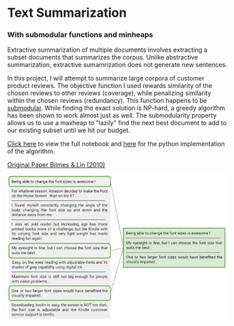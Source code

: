 # Text Summarization
### With submodular functions and minheaps

Extractive summarization of multiple documents involves extracting a subset documents that summarizes the corpus. Unlike abstractive summarization, extractive sumamrization does not generate new sentences.

In this project, I will attempt to summarize large corpora of customer product reviews. The objective function I used rewards similarity of the chosen reviews to other reviews (coverage), while penalizing similarity within the chosen reviews (redundancy). This function happens to be [submodular](https://en.wikipedia.org/wiki/Submodular_set_function). While finding the exact solution is NP-hard, a greedy algorithm has been shown to work almost just as well. The submodularity property allows us to use a maxheap to "lazily" find the next best document to add to our existing subset until we hit our budget.

[Click here](https://github.com/TheShiya/text-summarization-project/blob/master/multi-document-summarization.ipynb) to view the full notebook and [here](https://github.com/TheShiya/text-summarization/blob/master/summarizer.py) for the python implementation of the algorithm.

[Original Paper Bilmes & Lin (2010)](https://www.aclweb.org/anthology/N10-1134.pdf)

![png](image_small.png)
